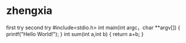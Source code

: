 # zhengxia
first try
second try
#include<stdio.h>
int main(int argc，char **argv[])
{
  printf("Hello World!");
}
int sum(int a,int b)
{
  return a+b;
}

